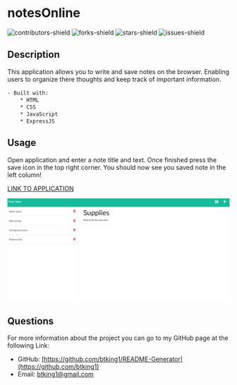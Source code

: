 # notesOnline
![contributors-shield](https://img.shields.io/github/contributors/btking1/README-Generator?style=for-the-badge)
![forks-shield](https://img.shields.io/github/forks/btking1/README-Generator?style=for-the-badge)
![stars-shield](https://img.shields.io/github/stars/btking1/README-Generator?style=for-the-badge)
![issues-shield](https://img.shields.io/github/issues/btking1/README-Generator?style=for-the-badge)

## Description
   
This application allows you to write and save notes on the browser. Enabling users to organize there 
thoughts and keep track of important information.
    
    - Built with: 
        * HTML
        * CSS
        * JavaScript
        * ExpressJS

## Usage

Open application and enter a note title and text. Once finished press the
save icon in the top right corner. You should now see you saved note in the left column!

[LINK TO APPLICATION](https://notesmonline.herokuapp.com/)

![SCREENSHOOT](https://github.com/btking1/notesOnline/blob/main/img/Screenshot%202022-07-03%20090740.jpg)

## Questions

For more information about the project you can go
to my GitHub page at the following Link:

- GitHub: [https://github.com/btking1/README-Generator](https://github.com/btking1)
- Email: btking1@gmail.com
